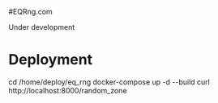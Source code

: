 #EQRng.com

Under development


# Deployment

  cd /home/deploy/eq_rng
  docker-compose up -d --build
  curl http://localhost:8000/random_zone
